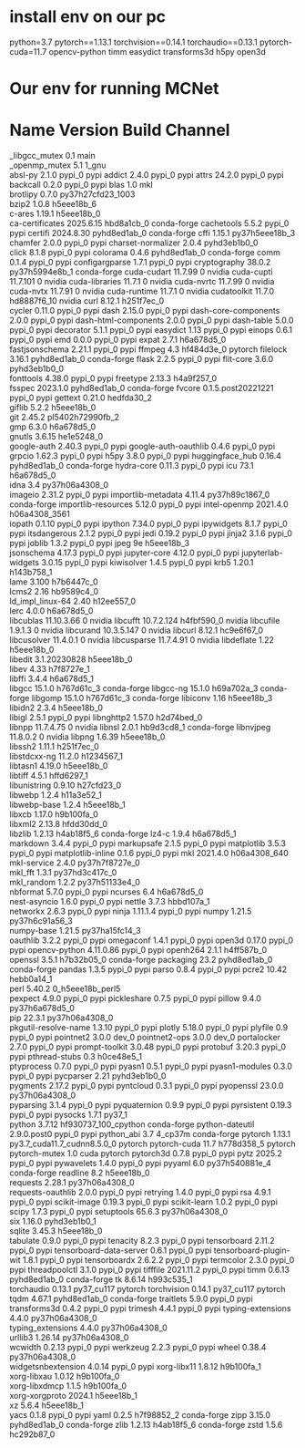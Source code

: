 
# install env on our pc
python=3.7
pytorch==1.13.1 
torchvision==0.14.1 
torchaudio==0.13.1 
pytorch-cuda=11.7
opencv-python
timm
easydict
transforms3d
h5py
open3d




# Our env for running MCNet

# Name                    Version                   Build  Channel
_libgcc_mutex             0.1                        main  
_openmp_mutex             5.1                       1_gnu  
absl-py                   2.1.0                    pypi_0    pypi
addict                    2.4.0                    pypi_0    pypi
attrs                     24.2.0                   pypi_0    pypi
backcall                  0.2.0                    pypi_0    pypi
blas                      1.0                         mkl  
brotlipy                  0.7.0           py37h27cfd23_1003  
bzip2                     1.0.8                h5eee18b_6  
c-ares                    1.19.1               h5eee18b_0  
ca-certificates           2025.6.15            hbd8a1cb_0    conda-forge
cachetools                5.5.2                    pypi_0    pypi
certifi                   2024.8.30          pyhd8ed1ab_0    conda-forge
cffi                      1.15.1           py37h5eee18b_3  
chamfer                   2.0.0                    pypi_0    pypi
charset-normalizer        2.0.4              pyhd3eb1b0_0  
click                     8.1.8                    pypi_0    pypi
colorama                  0.4.6              pyhd8ed1ab_0    conda-forge
comm                      0.1.4                    pypi_0    pypi
configargparse            1.7.1                    pypi_0    pypi
cryptography              38.0.2           py37h5994e8b_1    conda-forge
cuda-cudart               11.7.99                       0    nvidia
cuda-cupti                11.7.101                      0    nvidia
cuda-libraries            11.7.1                        0    nvidia
cuda-nvrtc                11.7.99                       0    nvidia
cuda-nvtx                 11.7.91                       0    nvidia
cuda-runtime              11.7.1                        0    nvidia
cudatoolkit               11.7.0              hd8887f6_10    nvidia
curl                      8.12.1               h251f7ec_0  
cycler                    0.11.0                   pypi_0    pypi
dash                      2.15.0                   pypi_0    pypi
dash-core-components      2.0.0                    pypi_0    pypi
dash-html-components      2.0.0                    pypi_0    pypi
dash-table                5.0.0                    pypi_0    pypi
decorator                 5.1.1                    pypi_0    pypi
easydict                  1.13                     pypi_0    pypi
einops                    0.6.1                    pypi_0    pypi
emd                       0.0.0                    pypi_0    pypi
expat                     2.7.1                h6a678d5_0  
fastjsonschema            2.21.1                   pypi_0    pypi
ffmpeg                    4.3                  hf484d3e_0    pytorch
filelock                  3.16.1             pyhd8ed1ab_0    conda-forge
flask                     2.2.5                    pypi_0    pypi
flit-core                 3.6.0              pyhd3eb1b0_0  
fonttools                 4.38.0                   pypi_0    pypi
freetype                  2.13.3               h4a9f257_0  
fsspec                    2023.1.0           pyhd8ed1ab_0    conda-forge
fvcore                    0.1.5.post20221221          pypi_0    pypi
gettext                   0.21.0               hedfda30_2  
giflib                    5.2.2                h5eee18b_0  
git                       2.45.2          pl5402h72990fb_2  
gmp                       6.3.0                h6a678d5_0  
gnutls                    3.6.15               he1e5248_0  
google-auth               2.40.3                   pypi_0    pypi
google-auth-oauthlib      0.4.6                    pypi_0    pypi
grpcio                    1.62.3                   pypi_0    pypi
h5py                      3.8.0                    pypi_0    pypi
huggingface_hub           0.16.4             pyhd8ed1ab_0    conda-forge
hydra-core                0.11.3                   pypi_0    pypi
icu                       73.1                 h6a678d5_0  
idna                      3.4              py37h06a4308_0  
imageio                   2.31.2                   pypi_0    pypi
importlib-metadata        4.11.4           py37h89c1867_0    conda-forge
importlib-resources       5.12.0                   pypi_0    pypi
intel-openmp              2021.4.0          h06a4308_3561  
iopath                    0.1.10                   pypi_0    pypi
ipython                   7.34.0                   pypi_0    pypi
ipywidgets                8.1.7                    pypi_0    pypi
itsdangerous              2.1.2                    pypi_0    pypi
jedi                      0.19.2                   pypi_0    pypi
jinja2                    3.1.6                    pypi_0    pypi
joblib                    1.3.2                    pypi_0    pypi
jpeg                      9e                   h5eee18b_3  
jsonschema                4.17.3                   pypi_0    pypi
jupyter-core              4.12.0                   pypi_0    pypi
jupyterlab-widgets        3.0.15                   pypi_0    pypi
kiwisolver                1.4.5                    pypi_0    pypi
krb5                      1.20.1               h143b758_1  
lame                      3.100                h7b6447c_0  
lcms2                     2.16                 hb9589c4_0  
ld_impl_linux-64          2.40                 h12ee557_0  
lerc                      4.0.0                h6a678d5_0  
libcublas                 11.10.3.66                    0    nvidia
libcufft                  10.7.2.124           h4fbf590_0    nvidia
libcufile                 1.9.1.3                       0    nvidia
libcurand                 10.3.5.147                    0    nvidia
libcurl                   8.12.1               hc9e6f67_0  
libcusolver               11.4.0.1                      0    nvidia
libcusparse               11.7.4.91                     0    nvidia
libdeflate                1.22                 h5eee18b_0  
libedit                   3.1.20230828         h5eee18b_0  
libev                     4.33                 h7f8727e_1  
libffi                    3.4.4                h6a678d5_1  
libgcc                    15.1.0               h767d61c_3    conda-forge
libgcc-ng                 15.1.0               h69a702a_3    conda-forge
libgomp                   15.1.0               h767d61c_3    conda-forge
libiconv                  1.16                 h5eee18b_3  
libidn2                   2.3.4                h5eee18b_0  
libigl                    2.5.1                    pypi_0    pypi
libnghttp2                1.57.0               h2d74bed_0  
libnpp                    11.7.4.75                     0    nvidia
libnsl                    2.0.1                hb9d3cd8_1    conda-forge
libnvjpeg                 11.8.0.2                      0    nvidia
libpng                    1.6.39               h5eee18b_0  
libssh2                   1.11.1               h251f7ec_0  
libstdcxx-ng              11.2.0               h1234567_1  
libtasn1                  4.19.0               h5eee18b_0  
libtiff                   4.5.1                hffd6297_1  
libunistring              0.9.10               h27cfd23_0  
libwebp                   1.2.4                h11a3e52_1  
libwebp-base              1.2.4                h5eee18b_1  
libxcb                    1.17.0               h9b100fa_0  
libxml2                   2.13.8               hfdd30dd_0  
libzlib                   1.2.13               h4ab18f5_6    conda-forge
lz4-c                     1.9.4                h6a678d5_1  
markdown                  3.4.4                    pypi_0    pypi
markupsafe                2.1.5                    pypi_0    pypi
matplotlib                3.5.3                    pypi_0    pypi
matplotlib-inline         0.1.6                    pypi_0    pypi
mkl                       2021.4.0           h06a4308_640  
mkl-service               2.4.0            py37h7f8727e_0  
mkl_fft                   1.3.1            py37hd3c417c_0  
mkl_random                1.2.2            py37h51133e4_0  
nbformat                  5.7.0                    pypi_0    pypi
ncurses                   6.4                  h6a678d5_0  
nest-asyncio              1.6.0                    pypi_0    pypi
nettle                    3.7.3                hbbd107a_1  
networkx                  2.6.3                    pypi_0    pypi
ninja                     1.11.1.4                 pypi_0    pypi
numpy                     1.21.5           py37h6c91a56_3  
numpy-base                1.21.5           py37ha15fc14_3  
oauthlib                  3.2.2                    pypi_0    pypi
omegaconf                 1.4.1                    pypi_0    pypi
open3d                    0.17.0                   pypi_0    pypi
opencv-python             4.11.0.86                pypi_0    pypi
openh264                  2.1.1                h4ff587b_0  
openssl                   3.5.1                h7b32b05_0    conda-forge
packaging                 23.2               pyhd8ed1ab_0    conda-forge
pandas                    1.3.5                    pypi_0    pypi
parso                     0.8.4                    pypi_0    pypi
pcre2                     10.42                hebb0a14_1  
perl                      5.40.2          0_h5eee18b_perl5  
pexpect                   4.9.0                    pypi_0    pypi
pickleshare               0.7.5                    pypi_0    pypi
pillow                    9.4.0            py37h6a678d5_0  
pip                       22.3.1           py37h06a4308_0  
pkgutil-resolve-name      1.3.10                   pypi_0    pypi
plotly                    5.18.0                   pypi_0    pypi
plyfile                   0.9                      pypi_0    pypi
pointnet2                 3.0.0                     dev_0    <develop>
pointnet2-ops             3.0.0                     dev_0    <develop>
portalocker               2.7.0                    pypi_0    pypi
prompt-toolkit            3.0.48                   pypi_0    pypi
protobuf                  3.20.3                   pypi_0    pypi
pthread-stubs             0.3                  h0ce48e5_1  
ptyprocess                0.7.0                    pypi_0    pypi
pyasn1                    0.5.1                    pypi_0    pypi
pyasn1-modules            0.3.0                    pypi_0    pypi
pycparser                 2.21               pyhd3eb1b0_0  
pygments                  2.17.2                   pypi_0    pypi
pyntcloud                 0.3.1                    pypi_0    pypi
pyopenssl                 23.0.0           py37h06a4308_0  
pyparsing                 3.1.4                    pypi_0    pypi
pyquaternion              0.9.9                    pypi_0    pypi
pyrsistent                0.19.3                   pypi_0    pypi
pysocks                   1.7.1                    py37_1  
python                    3.7.12          hf930737_100_cpython    conda-forge
python-dateutil           2.9.0.post0              pypi_0    pypi
python_abi                3.7                     4_cp37m    conda-forge
pytorch                   1.13.1          py3.7_cuda11.7_cudnn8.5.0_0    pytorch
pytorch-cuda              11.7                 h778d358_5    pytorch
pytorch-mutex             1.0                        cuda    pytorch
pytorch3d                 0.7.8                    pypi_0    pypi
pytz                      2025.2                   pypi_0    pypi
pywavelets                1.4.0                    pypi_0    pypi
pyyaml                    6.0              py37h540881e_4    conda-forge
readline                  8.2                  h5eee18b_0  
requests                  2.28.1           py37h06a4308_0  
requests-oauthlib         2.0.0                    pypi_0    pypi
retrying                  1.4.0                    pypi_0    pypi
rsa                       4.9.1                    pypi_0    pypi
scikit-image              0.19.3                   pypi_0    pypi
scikit-learn              1.0.2                    pypi_0    pypi
scipy                     1.7.3                    pypi_0    pypi
setuptools                65.6.3           py37h06a4308_0  
six                       1.16.0             pyhd3eb1b0_1  
sqlite                    3.45.3               h5eee18b_0  
tabulate                  0.9.0                    pypi_0    pypi
tenacity                  8.2.3                    pypi_0    pypi
tensorboard               2.11.2                   pypi_0    pypi
tensorboard-data-server   0.6.1                    pypi_0    pypi
tensorboard-plugin-wit    1.8.1                    pypi_0    pypi
tensorboardx              2.6.2.2                  pypi_0    pypi
termcolor                 2.3.0                    pypi_0    pypi
threadpoolctl             3.1.0                    pypi_0    pypi
tifffile                  2021.11.2                pypi_0    pypi
timm                      0.6.13             pyhd8ed1ab_0    conda-forge
tk                        8.6.14               h993c535_1  
torchaudio                0.13.1               py37_cu117    pytorch
torchvision               0.14.1               py37_cu117    pytorch
tqdm                      4.67.1             pyhd8ed1ab_0    conda-forge
traitlets                 5.9.0                    pypi_0    pypi
transforms3d              0.4.2                    pypi_0    pypi
trimesh                   4.4.1                    pypi_0    pypi
typing-extensions         4.4.0            py37h06a4308_0  
typing_extensions         4.4.0            py37h06a4308_0  
urllib3                   1.26.14          py37h06a4308_0  
wcwidth                   0.2.13                   pypi_0    pypi
werkzeug                  2.2.3                    pypi_0    pypi
wheel                     0.38.4           py37h06a4308_0  
widgetsnbextension        4.0.14                   pypi_0    pypi
xorg-libx11               1.8.12               h9b100fa_1  
xorg-libxau               1.0.12               h9b100fa_0  
xorg-libxdmcp             1.1.5                h9b100fa_0  
xorg-xorgproto            2024.1               h5eee18b_1  
xz                        5.6.4                h5eee18b_1  
yacs                      0.1.8                    pypi_0    pypi
yaml                      0.2.5                h7f98852_2    conda-forge
zipp                      3.15.0             pyhd8ed1ab_0    conda-forge
zlib                      1.2.13               h4ab18f5_6    conda-forge
zstd                      1.5.6                hc292b87_0  

